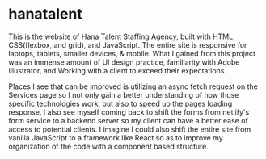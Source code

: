 # hanatalent
This is the website of Hana Talent Staffing Agency, built with HTML, CSS(flexbox, and grid), and JavaScript. The entire site is responsive for laptops, tablets, smaller devices, & mobile. What I gained from this project was an immense amount of UI design practice, familiarity with Adobe Illustrator, and Working with a client to exceed their expectations.

Places I see that can be improved is utilizing an async fetch request on the Services page so I not only gain a better understanding of how those specific technologies work, but also to speed up the pages loading response. I also see myself coming back to shift the forms from netlify's form service to a backend server so my client can have a better ease of access to potential clients. I imagine I could also shift the entire site from vanilla JavaScript to a framework like React so as to improve my organization of the code with a component based structure.
